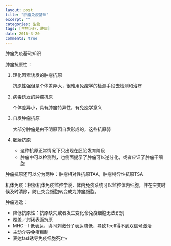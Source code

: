 ```yaml
---
layout: post
title: "肿瘤免疫基础"
excerpt: ""
categories: 生物
tags: [生物治疗，肿瘤]
date: 2016-3-20
comments: true
---
```




肿瘤免疫基础知识

肿瘤抗原性：

1. 理化因素诱发的肿瘤抗原
   
   抗原性强但是个体差异大，很难用免疫学的检测手段去检测和治疗
   
2. 病毒诱发的肿瘤抗原
   
   个体差异小，具有肿瘤特异性，有免疫学意义
   
3. 自发肿瘤抗原
   
   大部分肿瘤是由不明原因自发形成的，这些抗原弱
   
4. 胚胎抗原
   
   - 这种抗原正常情况下只出现在胚胎发育阶段
   - 肿瘤中可以检测到，也侧面提示了肿瘤可以逆分化，或者应证了肿瘤干细胞

肿瘤抗原还可以分为两种：肿瘤相对性抗原TAA，肿瘤特异性抗原TSA

机体免疫：根据机体免疫监控学说，体内免疫系统可以监控体内细胞，并在突变时候及时清除，防止突变细胞转变成为肿瘤细胞。

肿瘤逃逸：

- 降低抗原性：抗原缺失或者发生变化令免疫细胞无法识别
- 覆盖／封闭表面抗原
- MHC－I 低表达，协同刺激分子表达降低，导致Tcell得不到双信号激活
- 主动介导免疫抑制
- 表达fasl诱导免疫细胞死亡💀

